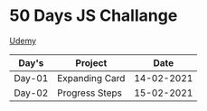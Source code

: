 # 50 Days JS Challange

[Udemy](https://www.udemy.com/course/50-projects-50-days/)

| Day's | Project | Date |
|---|---|---|
| Day-01 | Expanding Card | 14-02-2021 |
| Day-02 | Progress Steps | 15-02-2021 |
